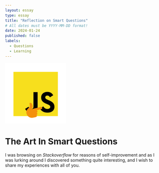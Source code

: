 ```yaml
---
layout: essay
type: essay
title: "Reflection on Smart Questions"
# All dates must be YYYY-MM-DD format!
date: 2024-01-24
published: false
labels:
  - Questions
  - Learning
---
```


<img width="200px" class="rounded float-start pe-4" src="../img/thinking-js.png">

<h1> The Art In Smart Questions</h1>

  <p>I was browsing on <i>Stackoverflow</i> for reasons of self-improvement and as I was lurking around I discovered something quite interesting, and I wish to share my experiences with all of you. </p>
  
  <p></p>
  
 <p> </p>

